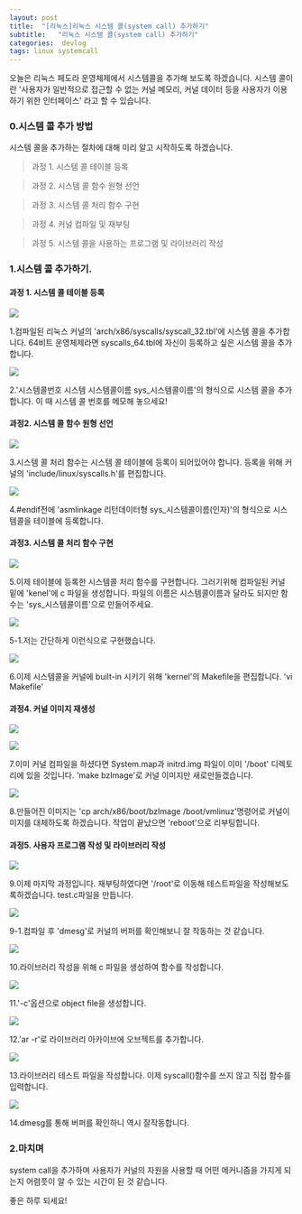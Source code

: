 ```yaml
---
layout: post
title:  "[리눅스]리눅스 시스템 콜(system call) 추가하기"
subtitle:   "리눅스 시스템 콜(system call) 추가하기"
categories:  devlog
tags: linux systemcall
---
```


오늘은 리눅스 페도라 운영체제에서 시스템콜을 추가해 보도록 하겠습니다. 시스템 콜이란 '사용자가 일반적으로 접근할 수 없는 커널 메모리, 커널 데이터 등을 사용자가 이용하기 위한 인터페이스' 라고 할 수 있습니다.

### 0.시스템 콜 추가 방법

시스템 콜을 추가하는 절차에 대해 미리 알고 시작하도록 하겠습니다.

> 과정 1. 시스템 콜 테이블 등록

> 과정 2. 시스템 콜 함수 원형 선언

> 과정 3. 시스템 콜 처리 함수 구현

> 과정 4. 커널 컴파일 및 재부팅

> 과정 5. 시스템 콜을 사용하는 프로그램 및 라이브러리 작성

### 1.시스템 콜 추가하기.

#### 과정 1. 시스템 콜 테이블 등록

[![](http://postfiles2.naver.net/20160320_273/zooqzqz_14584011511083BhNI_PNG/1.PNG?type=w773)](#)

1.컴파일된 리눅스 커널의 'arch/x86/syscalls/syscall_32.tbl'에 시스템 콜을 추가합니다. 64비트 운영체제라면 syscalls_64.tbl에 자신이 등록하고 싶은 시스템 콜을 추가합니다.

[![](http://postfiles10.naver.net/20160320_201/zooqzqz_14584011513464LLG0_PNG/2.PNG?type=w773)](#)

2.'시스템콜번호 시스템 시스템콜이름 sys_시스템콜이름'의 형식으로 시스템 콜을 추가합니다. 이 때 시스템 콜 번호를 메모해 놓으세요!

#### 과정2. 시스템 콜 함수 원형 선언

[![](http://postfiles7.naver.net/20160320_86/zooqzqz_1458401151505pEKib_PNG/3.PNG?type=w773)](#)

3.시스템 콜 처리 함수는 시스템 콜 테이블에 등록이 되어있어야 합니다. 등록을 위해 커널의 'include/linux/syscalls.h'를 편집합니다.

[![](http://postfiles14.naver.net/20160320_253/zooqzqz_1458401151657PfbaU_PNG/4.PNG?type=w773)](#)

4.#endif전에 'asmlinkage 리턴데이터형 sys_시스템콜이름(인자)'의 형식으로 시스템콜을 테이블에 등록합니다.

#### 과정3. 시스템 콜 처리 함수 구현

[![](http://postfiles3.naver.net/20160320_18/zooqzqz_1458401151762l4SN3_PNG/5.PNG?type=w773)](#)

5.이제 테이블에 등록한 시스템콜 처리 함수를 구현합니다. 그러기위해 컴파일된 커널 밑에 'kenel'에 c 파일을 생성합니다. 파일의 이름은 시스템콜이름과 달라도 되지만 함수는 'sys_시스템콜이름'으로 만들어주세요.


[![](http://postfiles15.naver.net/20160320_286/zooqzqz_1458401152047lBKvC_PNG/6.PNG?type=w773)](#)

5-1.저는 간단하게 이런식으로 구현했습니다.

[![](http://postfiles12.naver.net/20160320_219/zooqzqz_1458401152214VKNeA_PNG/7.PNG?type=w773)](#)

6.이제 시스템콜을 커널에 built-in 시키기 위해 'kernel'의 Makefile을 편집합니다. 'vi Makefile'

#### 과정4. 커널 이미지 재생성

[![](http://postfiles9.naver.net/20160320_8/zooqzqz_1458401152349dkoBT_PNG/8.PNG?type=w773)](#)

[![](http://postfiles16.naver.net/20160320_15/zooqzqz_1458401152708FX1su_PNG/9.PNG?type=w773)](#)

7.이미 커널 컴파일을 하셨다면 System.map과 initrd.img 파일이 이미 '/boot' 디렉토리에 있을 것입니다. 'make bzImage'로 커널 이미지만 새로만들겠습니다.

[![](http://postfiles14.naver.net/20160320_285/zooqzqz_14584011529345Xu9t_PNG/10.PNG?type=w773)](#)

8.만들어진 이미지는 'cp arch/x86/boot/bzImage /boot/vmlinuz'명령어로 커널이미지를 대체하도록 하겠습니다. 작업이 끝났으면 'reboot'으로 리부팅합니다.

#### 과정5. 사용자 프로그램 작성 및 라이브러리 작성

[![](http://postfiles15.naver.net/20160320_222/zooqzqz_14584011531778jUm3_PNG/11.PNG?type=w773)](#)

9.이제 마지막 과정입니다. 재부팅하였다면 '/root'로 이동해 테스트파일을 작성해보도록하겠습니다. test.c파일을 만듭니다.

[![](http://postfiles16.naver.net/20160320_255/zooqzqz_14584011533398BzKW_PNG/12.PNG?type=w773)](#)

9-1.컴파일 후 'dmesg'로 커널의 버퍼를 확인해보니 잘 작동하는 것 같습니다.

[![](http://postfiles6.naver.net/20160320_261/zooqzqz_1458401153681yVSKQ_PNG/13.PNG?type=w773)](#)

10.라이브러리 작성을 위해 c 파일을 생성하여 함수를 작성합니다.

[![](http://postfiles4.naver.net/20160320_67/zooqzqz_1458401153839R8PIL_PNG/14.PNG?type=w773)](#)

11.'-c'옵션으로 object file을 생성합니다.

[![](http://postfiles10.naver.net/20160320_217/zooqzqz_1458401153959iGRci_PNG/14-1.PNG?type=w773)](#)

12.'ar -r'로 라이브러리 아카이브에 오브젝트를 추가합니다.


[![](http://postfiles9.naver.net/20160320_72/zooqzqz_1458404524920R11xj_PNG/15-1.PNG?type=w773)](#)

13.라이브러리 테스트 파일을 작성합니다. 이제 syscall()함수를 쓰지 않고 직접 함수를 입력합니다.


[![](http://postfiles16.naver.net/20160320_175/zooqzqz_1458401154098PGTR0_PNG/15.PNG?type=w773)](#)

14.dmesg를 통해 버퍼를 확인하니 역시 잘작동합니다.

### 2.마치며

system call을 추가하며 사용자가 커널의 자원을 사용할 때 어떤 메커니즘을 가지게 되는지 어렴풋이 알 수 있는 시간이 된 것 같습니다.

좋은 하루 되세요!
